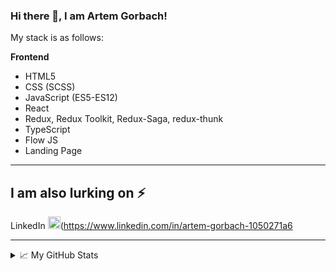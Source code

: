 ### Hi there 👋, I am Artem Gorbach!

My stack is as follows:

 **Frontend**
* HTML5
* CSS (SCSS)
* JavaScript (ES5-ES12)
* React
* Redux, Redux Toolkit, Redux-Saga, redux-thunk
* TypeScript
* Flow JS
* Landing Page 

---

## I am also lurking on ⚡
LinkedIn <img src='https://cdn.jsdelivr.net/npm/simple-icons@3.0.1/icons/linkedin.svg' alt='linkedin' height='20'>(https://www.linkedin.com/in/artem-gorbach-1050271a6

---


<details>
<summary>📈 My GitHub Stats</summary>
  
<a href="https://github.com/art1990/art1990">
  <img align="center" src="https://github-readme-stats.vercel.app/api/top-langs/?username=DimaMakarenko&title_color=ffffff&text_color=c9cacc&icon_color=2bbc8a&bg_color=1d1f21" />
</a>
<a href="https://github.com/art1990/art1990">
  <img align="center" src="https://github-readme-stats.vercel.app/api?username=art1990&show_icons=true&line_height=27&count_private=true&title_color=ffffff&text_color=c9cacc&icon_color=2bbc8a&bg_color=1d1f21" alt="My GitHub Stats" />
</a>
</details>
<!--
**art1990/art1990** is a ✨ _special_ ✨ repository because its `README.md` (this file) appears on your GitHub profile.

Here are some ideas to get you started:

- 🔭 I’m currently working on ...
- 🌱 I’m currently learning ...
- 👯 I’m looking to collaborate on ...
- 🤔 I’m looking for help with ...
- 💬 Ask me about ...
- 📫 How to reach me: ...
- 😄 Pronouns: ...
- ⚡ Fun fact: ...
-->
#
